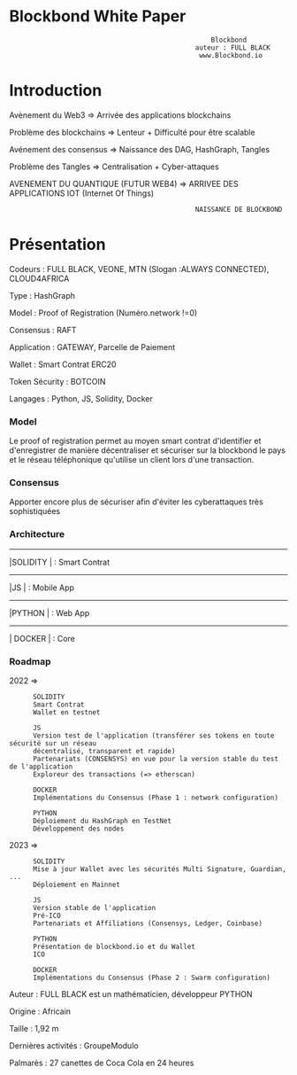 # Blockbond White Paper
                                                       Blockbond
                                                   auteur : FULL BLACK
                                                    www.Blockbond.io


# Introduction

Avènement du Web3 => Arrivée des applications blockchains

Problème des blockchains => Lenteur + Difficulté pour être scalable

Avénement des consensus => Naissance des DAG, HashGraph, Tangles

Problème des Tangles => Centralisation + Cyber-attaques

AVENEMENT DU QUANTIQUE (FUTUR WEB4) => ARRIVEE DES APPLICATIONS IOT (Internet Of Things)

                                                   NAISSANCE DE BLOCKBOND
                                                   
                       
                       
# Présentation

Codeurs : FULL BLACK, VEONE, MTN (Slogan :ALWAYS CONNECTED), CLOUD4AFRICA

Type : HashGraph

Model : Proof of Registration (Numéro.network !=0)

Consensus : RAFT

Application : GATEWAY, Parcelle de Paiement

Wallet : Smart Contrat ERC20

Token Sécurity : BOTCOIN

Langages : Python, JS, Solidity, Docker



### Model

Le proof of registration permet au moyen smart contrat d'identifier et d'enregistrer de manière décentraliser et sécuriser sur la blockbond le pays et le réseau téléphonique qu'utilise un client lors d'une transaction.


### Consensus

Apporter encore plus de sécuriser afin d'éviter les cyberattaques très sophistiquées


### Architecture


 _______
|SOLIDITY  | : Smart Contrat
 _______ 
|JS    |     : Mobile App
 _______ 
|PYTHON    | : Web App
 _______ 
|  DOCKER  | : Core






### Roadmap

2022 => 
        
        
          SOLIDITY
          Smart Contrat
          Wallet en testnet

          JS
          Version test de l'application (transférer ses tokens en toute sécurité sur un réseau
          décentralisé, transparent et rapide)
          Partenariats (CONSENSYS) en vue pour la version stable du test de l'application
          Exploreur des transactions (=> etherscan)

          DOCKER
          Implémentations du Consensus (Phase 1 : network configuration)

          PYTHON
          Déploiement du HashGraph en TestNet
          Développement des nodes

        

2023 => 
         
        
          SOLIDITY
          Mise à jour Wallet avec les sécurités Multi Signature, Guardian, ...
          Déploiement en Mainnet

          JS
          Version stable de l'application
          Pré-ICO
          Partenariats et Affiliations (Consensys, Ledger, Coinbase)

          PYTHON
          Présentation de blockbond.io et du Wallet
          ICO

          DOCKER
          Implémentations du Consensus (Phase 2 : Swarm configuration)

        


Auteur : FULL BLACK est un mathématicien, développeur PYTHON

Origine : Africain

Taille : 1,92 m

Dernières activités : GroupeModulo

Palmarès : 27 canettes de Coca Cola en 24 heures





